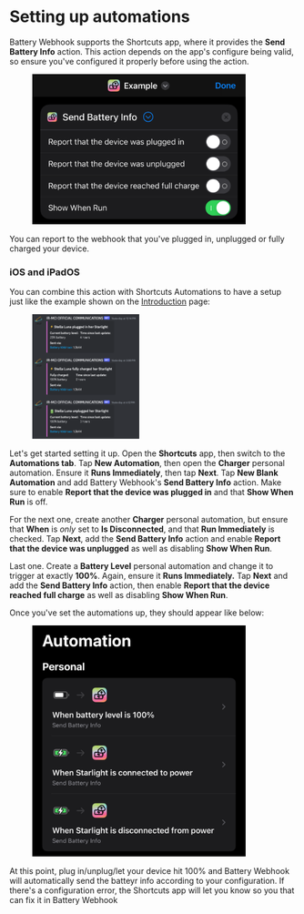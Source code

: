 # Setting up automations

Battery Webhook supports the Shortcuts app, where it provides the **Send Battery Info** action. This action depends on the app's configure being valid, so ensure you've configured it properly before using the action.

<figure><img src="../../../.gitbook/assets/image (13).png" alt="" width="375"><figcaption></figcaption></figure>

You can report to the webhook that you've plugged in, unplugged or fully charged your device.

### iOS and iPadOS

You can combine this action with Shortcuts Automations to have a setup just like the example shown on the [Introduction](../../introduction/#why-should-i-use-this) page:

<figure><img src="../../../.gitbook/assets/image (15).png" alt="" width="188"><figcaption></figcaption></figure>

Let's get started setting it up. Open the **Shortcuts** app, then switch to the **Automations tab**. Tap **New Automation**, then open the **Charger** personal automation. Ensure it **Runs Immediately**, then tap **Next**. Tap **New Blank Automation** and add Battery Webhook's **Send Battery Info** action. Make sure to enable **Report that the device was plugged in** and that **Show When Run** is off.

For the next one, create another **Charger** personal automation, but ensure that **When** is _only_ set to **Is Disconnected**, and that **Run Immediately** is checked. Tap **Next**, add the **Send Battery Info** action and enable **Report that the device was unplugged** as well as disabling **Show When Run**.

Last one. Create a **Battery Level** personal automation and change it to trigger at exactly **100%**. Again, ensure it **Runs Immediately.** Tap **Next** and add the **Send Battery Info** action, then enable **Report that the device reached full charge** as well as disabling **Show When Run**.

Once you've set the automations up, they should appear like below:

<figure><img src="../../../.gitbook/assets/image (17).png" alt="" width="375"><figcaption></figcaption></figure>

At this point, plug in/unplug/let your device hit 100% and Battery Webhook will automatically send the batteyr info according to your configuration. If there's a configuration error, the Shortcuts app will let you know so you that can fix it in Battery Webhook
